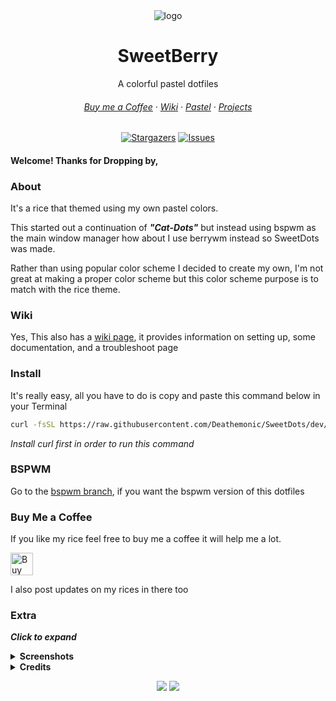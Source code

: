 
<div align="center">
    <img src="https://raw.githubusercontent.com/Deathemonic/SweetDots/dev/.github/assets/logo-small.png" alt="logo">
</div>

<h1 align="center">
    SweetBerry
</h1>

<p align="center">A colorful pastel dotfiles</p>

<h6 align="center">
  <a href="https://ko-fi.com/Deathemonic">Buy me a Coffee</a>
  ·
  <a href="https://github.com/Deathemonic/SweetDots/wiki">Wiki</a>
  ·
  <a href="https://github.com/Deathemonic/Pastel">Pastel</a>
  ·
  <a href="">Projects</a>
</h6>

<p align="center">
	<a href="https://github.com/Deathemonic/SweetDots/stargazers">
		<img alt="Stargazers" src="https://img.shields.io/github/stars/deathemonic/SweetDots?style=for-the-badge&logo=starship&color=FFFBDE&logoColor=FFDEDE&labelColor=212529"></a>
	<a href="https://github.com/Deathemonic/SweetDots/issues">
		<img alt="Issues" src="https://img.shields.io/github/issues/deathemonic/cat-dots?style=for-the-badge&logo=gitbook&color=DEFBFF&logoColor=FFDEDE&labelColor=212529"></a>
</p>

#### Welcome! Thanks for Dropping by,

### About

It's a rice that themed using my own pastel colors.

This started out a continuation of ***"Cat-Dots"*** but instead using bspwm as the main window manager how about I use berrywm instead so SweetDots was made.

Rather than using popular color scheme I decided to create my own, I'm not great at making a proper color scheme but this color scheme purpose is to match with the rice theme.

### Wiki
Yes, This also has a [wiki page](https://github.com/Deathemonic/SweetDots/wiki), it provides information on setting up, some documentation, and a troubleshoot page

### Install
It's really easy, all you have to do is copy and paste this command below in your Terminal
```sh
curl -fsSL https://raw.githubusercontent.com/Deathemonic/SweetDots/dev/install.sh | sh
```
_Install curl first in order to run this command_

### BSPWM
Go to the [bspwm branch](https://github.com/Deathemonic/SweetDots/tree/bspwm), if you want the bspwm version of this dotfiles

### Buy Me a Coffee
If you like my rice feel free to buy me a coffee it will help me a lot.

<a href='https://ko-fi.com/K3K8C2M9Y' target='_blank'><img height='36' style='border:0px;height:36px;' src='https://cdn.ko-fi.com/cdn/kofi1.png?v=3' border='0' alt='Buy Me a Coffee at ko-fi.com' /></a>

I also post updates on my rices in there too

### Extra
_**Click to expand**_
<details>
<summary><b>Screenshots<b></summary>
	WIP
</details>

<details>
<summary><b>Credits</b></summary>
	WIP
</details>

<p align="center">
	<a href="https://github.com/Deathemonic/SweetDots/blob/berry/LICENSE"><img src="https://img.shields.io/static/v1.svg?style=for-the-badge&label=License&message=MIT&logoColor=ffbebe&colorA=212529&colorB=e7deff"/></a>
	<img src="https://badges.pufler.dev/visits/deathemonic/SweetDots?style=for-the-badge&color=E4FFDE&logoColor=ffbebe&labelColor=212529"/>
</p>